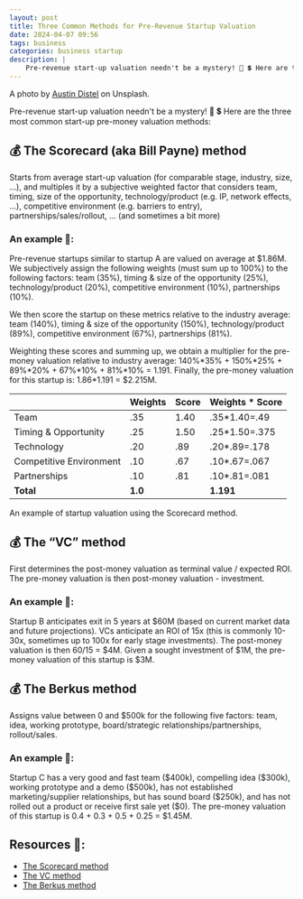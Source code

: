 ```yaml
---
layout: post
title: Three Common Methods for Pre-Revenue Startup Valuation
date: 2024-04-07 09:56
tags: business 
categories: business startup
description: |
    Pre-revenue start-up valuation needn't be a mystery! 🚀 💲 Here are the three most common start-up pre-money valuation methods:
---
```


<div class="img_row">
<img class="col three" src="{{ site.baseurl }}/img/startupvaluation.jpg" alt="" title="Header"/>
</div>
<div class="col three caption">
A photo by <a href=" https://unsplash.com/@austindistel?utm_content=creditCopyText&utm_medium=referral&utm_source=unsplash">Austin Distel</a> on Unsplash.
</div>

Pre-revenue start-up valuation needn't be a mystery!  🚀 💲 Here are the three most common start-up pre-money valuation methods:

## 💰 The Scorecard (aka Bill Payne) method 

Starts from average start-up valuation (for comparable stage, industry, size, …), and multiples it by a subjective weighted factor that considers team, timing, size of the opportunity, technology/product (e.g. IP, network effects, …), competitive environment (e.g. barriers to entry), partnerships/sales/rollout, … (and sometimes a bit more)

### An example 🔎:

Pre-revenue startups similar to startup A are valued on average at \$1.86M. We subjectively assign the following weights (must sum up to 100%) to the following factors: team (35%), timing & size of the opportunity (25%), technology/product (20%), competitive environment (10%), partnerships (10%).

We then score the startup on these metrics relative to the industry average:  team (140%), timing & size of the opportunity (150%), technology/product (89%), competitive environment (67%), partnerships (81%).

Weighting these scores and summing up, we obtain a multiplier for the pre-money valuation relative to industry average: 140%\*35% + 150%\*25% + 89%\*20% + 67%\*10% + 81%\*10% = 1.191. Finally, the pre-money valuation for this startup is: 1.86\*1.191 = \$2.215M.

|                         | Weights | Score | Weights \* Score |
| ----------------------- | ------- | ----- | ---------------- |
| Team                    | .35     | 1.40  | .35\*1.40=.49    |
| Timing & Opportunity    | .25     | 1.50  | .25\*1.50=.375    |
| Technology              | .20     | .89   | .20\*.89=.178    |
| Competitive Environment | .10     | .67   | .10\*.67=.067    |
| Partnerships            | .10     | .81   | .10\*.81=.081    |
| **Total**               | **1.0**     |       | **1.191**        |

<div class="col three caption">
An example of startup valuation using the Scorecard method.
</div>

## 💰 The “VC” method

First determines the post-money valuation as terminal value / expected ROI. The pre-money valuation is then post-money valuation - investment.

### An example 🔎: 

Startup B anticipates exit in 5 years at \$60M (based on current market data and future projections). VCs anticipate an ROI of 15x (this is commonly 10-30x, sometimes up to 100x for early stage investments). The post-money valuation is then 60/15 = \$4M. Given a sought investment of \$1M, the pre-money valuation of this startup is \$3M.

## 💰 The Berkus method

Assigns value between 0 and \$500k for the following five factors: team, idea, working prototype, board/strategic relationships/partnerships, rollout/sales.

### An example 🔎: 

Startup C has a very good and fast team (\$400k), compelling idea (\$300k), working prototype and a demo (\$500k), has not established marketing/supplier relationships, but has sound board ($250k), and has not rolled out a product or receive first sale yet (\$0). The pre-money valuation of this startup is 0.4 + 0.3 + 0.5 + 0.25 = \$1.45M.

## Resources 📖:

* [The Scorecard method](https://www.venionaire.com/startup-valuation-payne-scorecard-method/)
* [The VC method](https://sharpsheets.io/blog/venture-capital-valuation-method/)
* [The Berkus method](https://medium.com/humble-ventures/how-investors-value-pre-revenue-startups-part-ii-6bec0307145a)
